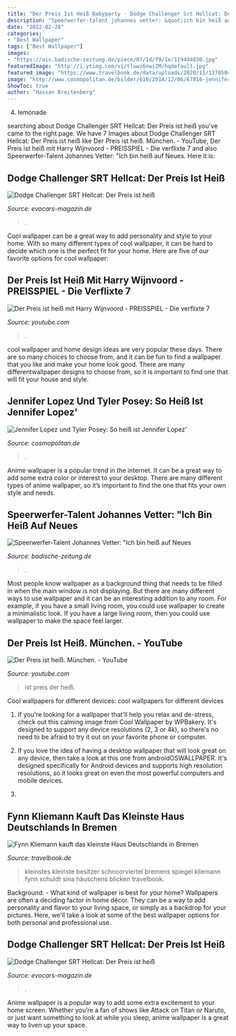 ```yaml
---
title: "Der Preis Ist Heiß Babyparty - Dodge Challenger Srt Hellcat: Der Preis Ist Heiß"
description: "Speerwerfer-talent johannes vetter: &quot;ich bin heiß auf neues"
date: "2022-02-28"
categories:
- "Best Wallpaper"
tags: ["Best Wallpaper"]
images:
- "https://ais.badische-zeitung.de/piece/07/1d/f9/1e/119404830.jpg"
featuredImage: "http://i.ytimg.com/vi/tluwz6nwiZM/hqdefault.jpg"
featured_image: "https://www.travelbook.de/data/uploads/2020/11/137050429_1604487536-700x467.jpg"
image: "http://www.cosmopolitan.de/bilder/610/2014/12/06/67816-jennifer-lopez-und-tyler-posey-so-heiss-ist-jennifer-lopez-filmsohn-aus-manhattan-love-story-heute.jpg?itok=XMK-P5VY"
ShowToc: true
author: "Hassan Breitenberg"
---
```



4. lemonade 

	

		
searching about Dodge Challenger SRT Hellcat: Der Preis ist heiß you've came to the right page. We have 7 Images about Dodge Challenger SRT Hellcat: Der Preis ist heiß like Der Preis ist heiß. München. - YouTube, Der Preis ist heiß mit Harry Wijnvoord - PREISSPIEL - Die verflixte 7 and also Speerwerfer-Talent Johannes Vetter: &quot;Ich bin heiß auf Neues. Here it is:
		
    
## Dodge Challenger SRT Hellcat: Der Preis Ist Heiß

<img loading=lazy src="https://www.evocars-magazin.de/wp-content/uploads/2014/05/Challenger-Hellcat-32.jpg" onerror="this.onerror=null;this.src='https://tse3.mm.bing.net/th?id=OIP.RSgKfQ0lGzL8mX_tbTn1hgHaE8&amp;pid=15.1';" alt="Dodge Challenger SRT Hellcat: Der Preis ist heiß">

_Source: evocars-magazin.de_

>. 

	

Cool wallpaper can be a great way to add personality and style to your home. With so many different types of cool wallpaper, it can be hard to decide which one is the perfect fit for your home. Here are five of our favorite options for cool wallpaper: 

    
## Der Preis Ist Heiß Mit Harry Wijnvoord - PREISSPIEL - Die Verflixte 7

<img loading=lazy src="https://i.ytimg.com/vi/4Bg4rEPiuZ4/hqdefault.jpg" onerror="this.onerror=null;this.src='https://tse1.mm.bing.net/th?id=OIP.Q_jVbnHaG1fZhMMj5GJ1ZAHaFj&amp;pid=15.1';" alt="Der Preis ist heiß mit Harry Wijnvoord - PREISSPIEL - Die verflixte 7">

_Source: youtube.com_

>. 

	

cool wallpaper and home design ideas are very popular these days. There are so many choices to choose from, and it can be fun to find a wallpaper that you like and make your home look good. There are many differentwallpaper designs to choose from, so it is important to find one that will fit your house and style.

    
## Jennifer Lopez Und Tyler Posey: So Heiß Ist Jennifer Lopez&#039;

<img loading=lazy src="http://www.cosmopolitan.de/bilder/610/2014/12/06/67816-jennifer-lopez-und-tyler-posey-so-heiss-ist-jennifer-lopez-filmsohn-aus-manhattan-love-story-heute.jpg?itok=XMK-P5VY" onerror="this.onerror=null;this.src='https://tse4.mm.bing.net/th?id=OIP.MaR6HPb4w30fXnxpadO-GAHaLH&amp;pid=15.1';" alt="Jennifer Lopez und Tyler Posey: So heiß ist Jennifer Lopez&#039;">

_Source: cosmopolitan.de_

>. 

	

Anime wallpaper is a popular trend in the internet. It can be a great way to add some extra color or interest to your desktop. There are many different types of anime wallpaper, so it’s important to find the one that fits your own style and needs.

    
## Speerwerfer-Talent Johannes Vetter: &quot;Ich Bin Heiß Auf Neues

<img loading=lazy src="https://ais.badische-zeitung.de/piece/07/1d/f9/1e/119404830.jpg" onerror="this.onerror=null;this.src='https://tse3.mm.bing.net/th?id=OIP.e982MDTavYkpNRM6YHZR4gHaFj&amp;pid=15.1';" alt="Speerwerfer-Talent Johannes Vetter: &quot;Ich bin heiß auf Neues">

_Source: badische-zeitung.de_

>. 

	

Most people know wallpaper as a background thing that needs to be filled in when the main window is not displaying. But there are many different ways to use wallpaper and it can be an interesting addition to any room. For example, if you have a small living room, you could use wallpaper to create a minimalistic look. If you have a large living room, then you could use wallpaper to make the space feel larger.

    
## Der Preis Ist Heiß. München. - YouTube

<img loading=lazy src="http://i.ytimg.com/vi/tluwz6nwiZM/hqdefault.jpg" onerror="this.onerror=null;this.src='https://tse4.mm.bing.net/th?id=OIP.NeOj0mM05-dzMOjKnuzJIgHaFj&amp;pid=15.1';" alt="Der Preis ist heiß. München. - YouTube">

_Source: youtube.com_

>ist preis der heiß. 

	

Cool wallpapers for different devices:
cool wallpapers for different devices 

1. If you're looking for a wallpaper that'll help you relax and de-stress, check out this calming image from Cool Wallpaper by WPBakery. It's designed to support any device resolutions (2, 3 or 4k), so there's no need to be afraid to try it out on your favorite phone or computer.

2. If you love the idea of having a desktop wallpaper that will look great on any device, then take a look at this one from androidOSWALLPAPER. It's designed specifically for Android devices and supports high resolution resolutions, so it looks great on even the most powerful computers and mobile devices.

3.

    
## Fynn Kliemann Kauft Das Kleinste Haus Deutschlands In Bremen

<img loading=lazy src="https://www.travelbook.de/data/uploads/2020/11/137050429_1604487536-700x467.jpg" onerror="this.onerror=null;this.src='https://tse3.mm.bing.net/th?id=OIP.25K_Cnts0UOlbSy-cao0jAHaE8&amp;pid=15.1';" alt="Fynn Kliemann kauft das kleinste Haus Deutschlands in Bremen">

_Source: travelbook.de_

>kleinstes kleinste besitzer schnoorviertel bremens spiegel kliemann fynn schuldt sina häuschens blicken travelbook. 

	

Background: - What kind of wallpaper is best for your home?
Wallpapers are often a deciding factor in home décor. They can be a way to add personality and flavor to your living space, or simply as a backdrop for your pictures. Here, we'll take a look at some of the best wallpaper options for both personal and professional use.

    
## Dodge Challenger SRT Hellcat: Der Preis Ist Heiß

<img loading=lazy src="https://www.evocars-magazin.de/wp-content/uploads/2014/05/Challenger-Hellcat-27.jpg" onerror="this.onerror=null;this.src='https://tse4.mm.bing.net/th?id=OIP.HL59HugS3Ox5pWuCWVFKPAHaE8&amp;pid=15.1';" alt="Dodge Challenger SRT Hellcat: Der Preis ist heiß">

_Source: evocars-magazin.de_

>. 

	

Anime wallpaper is a popular way to add some extra excitement to your home screen. Whether you’re a fan of shows like Attack on Titan or Naruto, or just want something to look at while you sleep, anime wallpaper is a great way to liven up your space.

